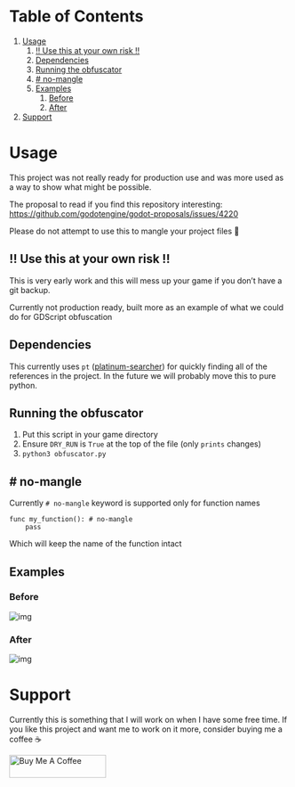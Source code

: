 
# Table of Contents

1.  [Usage](#org643df87)
    1.  [‼ Use this at your own risk ‼](#orgbe5b6ba)
    2.  [Dependencies](#orge2a7935)
    3.  [Running the obfuscator](#org8a51fc6)
    4.  [# no-mangle](#org9a38cdb)
    5.  [Examples](#org723a10b)
        1.  [Before](#orge4801dd)
        2.  [After](#org8379ffe)
2.  [Support](#org734f3f2)



<a id="org643df87"></a>

# Usage


This project was not really ready for production use and was more used as a way to show what might be possible.

The proposal to read if you find this repository interesting:
https://github.com/godotengine/godot-proposals/issues/4220

Please do not attempt to use this to mangle your project files 🙏



<a id="orgbe5b6ba"></a>

## ‼ Use this at your own risk ‼

This is very early work and this will mess up your game if you don&rsquo;t have a git backup.

Currently not production ready, built more as an example of what we could do for GDScript obfuscation


<a id="orge2a7935"></a>

## Dependencies

This currently uses `pt` ([platinum-searcher](https://github.com/monochromegane/the_platinum_searcher)) for quickly finding all of the references in the project.
In the future we will probably move this to pure python.


<a id="org8a51fc6"></a>

## Running the obfuscator

1.  Put this script in your game directory
2.  Ensure `DRY_RUN` is `True` at the top of the file (only `prints` changes)
3.  `python3 obfuscator.py`


<a id="org9a38cdb"></a>

## # no-mangle

Currently `# no-mangle` keyword is supported only for function names

    func my_function(): # no-mangle
    	pass

Which will keep the name of the function intact


<a id="org723a10b"></a>

## Examples


<a id="orge4801dd"></a>

### Before

![img](https://user-images.githubusercontent.com/100964/158587446-158ce369-cb4a-45ce-b8cd-7329df61e0df.png)


<a id="org8379ffe"></a>

### After

![img](https://user-images.githubusercontent.com/100964/158587624-b473b637-b3b2-4dd9-93dd-d725d48d1491.png)


<a id="org734f3f2"></a>

# Support

Currently this is something that I will work on when I have some free time. If you like this project and want me to work on it more, consider buying me a coffee ☕️

<a href="https://www.buymeacoffee.com/tavurth" target="_blank"><img src="https://cdn.buymeacoffee.com/buttons/default-orange.png" alt="Buy Me A Coffee" height="41" width="174"></a>

